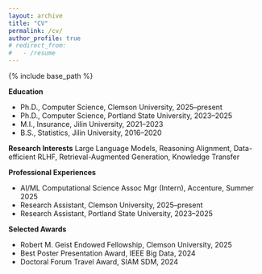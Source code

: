 ```yaml
---
layout: archive
title: "CV"
permalink: /cv/
author_profile: true
# redirect_from:
#   - /resume
---
```


{% include base_path %}

**Education**
- Ph.D., Computer Science, Clemson University, 2025–present  
- Ph.D., Computer Science, Portland State University, 2023–2025  
- M.I., Insurance, Jilin University, 2021–2023  
- B.S., Statistics, Jilin University, 2016–2020  

**Research Interests**
Large Language Models, Reasoning Alignment, Data-efficient RLHF, Retrieval-Augmented Generation, Knowledge Transfer  

**Professional Experiences**
- AI/ML Computational Science Assoc Mgr (Intern), Accenture, Summer 2025  
- Research Assistant, Clemson University, 2025–present  
- Research Assistant, Portland State University, 2023–2025  

**Selected Awards**
- Robert M. Geist Endowed Fellowship, Clemson University, 2025  
- Best Poster Presentation Award, IEEE Big Data, 2024  
- Doctoral Forum Travel Award, SIAM SDM, 2024